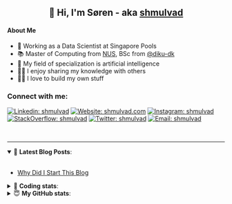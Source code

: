 <h2 align="center">
	👋 Hi, I'm Søren - aka <a href="https://shmulvad.com">shmulvad</a>
</h2>

#### About Me
- 🤖 Working as a Data Scientist at Singapore Pools
- 📚 Master of Computing from [NUS], BSc from [@diku-dk]
- 🧠 My field of specialization is artificial intelligence
- 👨‍🏫 I enjoy sharing my knowledge with others
- 👨‍💻 I love to build my own stuff

### Connect with me:

[![Linkedin: shmulvad](https://img.shields.io/badge/shmulvad-blue?style=flat&logo=Linkedin&logoColor=white)][linkedin]
[![Website: shmulvad.com](https://img.shields.io/badge/shmulvad.com-47CCCC?&style=flat&logo=Google-Chrome&logoColor=white)][website]
[![Instagram: shmulvad](https://img.shields.io/badge/-@shmulvad-purple?style=flat&logo=Instagram&logoColor=white)][instagram]
[![StackOverflow: shmulvad](https://img.shields.io/badge/shmulvad-FE7A16?style=flat&logo=stack-overflow&logoColor=white)][stackOverflow]
[![Twitter: shmulvad](https://img.shields.io/badge/@shmulvad-1ca0f1?style=flat&logo=twitter&logoColor=white)][twitter]
[![Email: shmulvad](https://img.shields.io/badge/shmulvad-D14836?style=flat&logo=gmail&logoColor=white)][mail]

<br />

---

<details open>
 <summary>📕 <b>Latest Blog Posts</b>: </summary>

<br>

<!-- BLOG-POST-LIST:START -->
- [Why Did I Start This Blog](https://shmulvad.com/blog/why-did-start-this-blog)
<!-- BLOG-POST-LIST:END -->

</details>

<!-- --- -->

<details>
 <summary>🤖 <b>Coding stats</b>: </summary>

<br>

NOTE: Doesn't track coding at work or work done in environments such as Jupyter Notebooks.

<!--START_SECTION:waka-->
![Code Time](http://img.shields.io/badge/Code%20Time-1%2C643%20hrs%2014%20mins-blue)

**I'm a Night 🦉** 

```text
🌞 Morning    66 commits     ██░░░░░░░░░░░░░░░░░░░░░░░   9.02% 
🌆 Daytime    223 commits    ███████░░░░░░░░░░░░░░░░░░   30.46% 
🌃 Evening    278 commits    █████████░░░░░░░░░░░░░░░░   37.98% 
🌙 Night      165 commits    █████░░░░░░░░░░░░░░░░░░░░   22.54%

```


📊 **This Week I Spent My Time On** 

```text
💬 Programming Languages: 
Python                   10 hrs 17 mins      ████████████████████░░░░░   80.08% 
Other                    1 hr 11 mins        ██░░░░░░░░░░░░░░░░░░░░░░░   9.28% 
HTML                     38 mins             █░░░░░░░░░░░░░░░░░░░░░░░░   5.0% 
JavaScript               31 mins             █░░░░░░░░░░░░░░░░░░░░░░░░   4.06% 
Text                     3 mins              ░░░░░░░░░░░░░░░░░░░░░░░░░   0.5%

🔥 Editors: 
VS Code                  11 hrs 35 mins      ██████████████████████░░░   90.19% 
Zsh                      1 hr 11 mins        ██░░░░░░░░░░░░░░░░░░░░░░░   9.26% 
Sublime Text             4 mins              ░░░░░░░░░░░░░░░░░░░░░░░░░   0.54%

🐱‍💻 Projects: 
hit-locator              7 hrs 2 mins        █████████████░░░░░░░░░░░░   54.79% 
overvaagning-admin       4 hrs 4 mins        ████████░░░░░░░░░░░░░░░░░   31.74% 
AdventOfCode             1 hr 39 mins        ███░░░░░░░░░░░░░░░░░░░░░░   12.96% 
Unknown Project          3 mins              ░░░░░░░░░░░░░░░░░░░░░░░░░   0.48% 
overvaagning-sender      0 secs              ░░░░░░░░░░░░░░░░░░░░░░░░░   0.02%

```


 Last Updated on 04/12/2022 18:42:06 UTC
<!--END_SECTION:waka-->

</details>

<!-- --- -->

<details>
 <summary>😇 <b>My GitHub stats</b>: </summary>

<br>

<img align="left" alt="shmulvad's Github Stats" src="https://github-readme-stats.vercel.app/api?username=shmulvad&show_icons=true&hide_border=true" />

</details>



[website]: https://shmulvad.com
[twitter]: https://twitter.com/shmulvad
[linkedin]: https://linkedin.com/in/shmulvad
[instagram]: https://instagram.com/shmulvad
[stackOverflow]: https://stackoverflow.com/users/9248793/shmulvad
[mail]: mailto:shmulvad@gmail.com
[@diku-dk]: https://github.com/diku-dk
[github]: https://github.com/shmulvad
[NUS]: https://www.nus.edu.sg